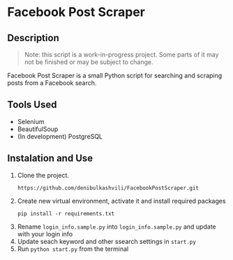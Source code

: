 # Facebook Post Scraper

## Description

> Note: this script is a work-in-progress project. Some parts of it may not be finished or may be subject to change.

Facebook Post Scraper is a small Python script for searching and scraping posts from a Facebook search. 

## Tools Used

* Selenium
* BeautifulSoup
* (In development) PostgreSQL

## Instalation and Use

1. Clone the project. 
    ```
    https://github.com/denibulkashvili/FacebookPostScraper.git
    ```
2. Create new virtual environment, activate it and install required packages
    ```
    pip install -r requirements.txt
    ```
3. Rename `login_info.sample.py` into `login_info.sample.py` and update with your login info
4. Update seach keyword and other ssearch settings in `start.py`
5. Run `python start.py` from the terminal